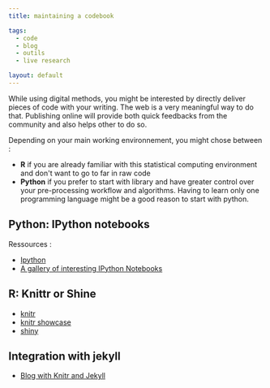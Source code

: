 ```yaml
---
title: maintaining a codebook

tags:
  - code
  - blog
  - outils
  - live research

layout: default
---
```


While using digital methods, you might be interested by directly deliver pieces of code with your writing. The web is a very meaningful way to do that. Publishing online will provide both quick feedbacks from the community and also helps other to do so.

Depending on your main working environnement, you might chose between :

- **R** if you are already familiar with this statistical computing environment and don't want to go to far in raw code
- **Python** if you prefer to start with library and have greater control over your pre-processing workflow and algorithms. Having to learn only one programming language might be a good reason to start with python.

## Python: IPython notebooks

Ressources :

- [Ipython](http://ipython.org/)
- [A gallery of interesting IPython Notebooks](https://github.com/ipython/ipython/wiki/A-gallery-of-interesting-IPython-Notebooks)

## R: Knittr or Shine

- [knitr](http://yihui.name/knitr/)
- [knitr showcase](http://yihui.name/knitr/demo/showcase/)
- [shiny](http://www.rstudio.com/shiny/)

## Integration with jekyll

- [Blog with Knitr and Jekyll](http://jfisher-usgs.github.com/r/2012/07/03/knitr-jekyll/)